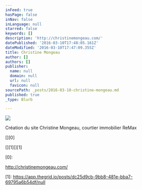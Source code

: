 ```yaml
---
inFeed: true
hasPage: false
inNav: false
inLanguage: null
starred: false
keywords: []
description: 'http://christinemongeau.com/'
datePublished: '2016-03-10T17:48:05.161Z'
dateModified: '2016-03-10T17:47:09.355Z'
title: Christine Mongeau
author: []
authors: []
publisher:
  name: null
  domain: null
  url: null
  favicon: null
sourcePath: _posts/2016-03-10-christine-mongeau.md
published: true
_type: Blurb

---
```

![](https://the-grid-user-content.s3-us-west-2.amazonaws.com/1839426c-f0c2-4927-95d8-b105351bb1cf.jpg)

Création du site Christine Mongeau, courtier immobilier ReMax

[][0]

[][1][][1]



[0]: </p><p>http://christinemongeau.com/</p><p>
[1]: https://app.thegrid.io/posts/dc25d9cb-9bb8-481e-bba7-69795a6b54df/null